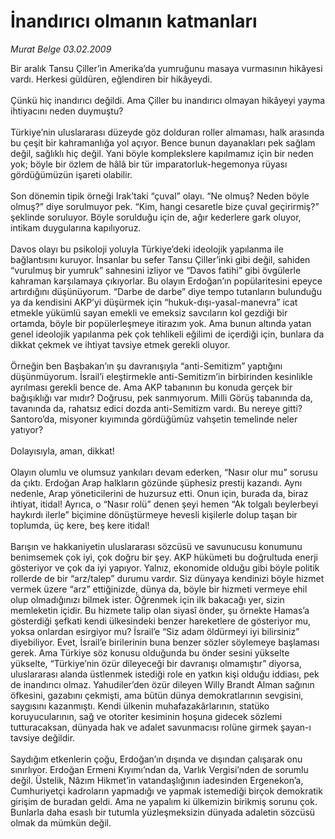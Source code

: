 # İnandırıcı olmanın katmanları

*Murat Belge 03.02.2009*

<div class="taraf_structure_2col_1zq">
<div class="margen_n">



 <p>Bir aralık Tansu Çiller’in Amerika’da yumruğunu masaya vurmasının hikâyesi vardı. Herkesi güldüren, eğlendiren bir hikâyeydi. <br/><br/>Çünkü hiç inandırıcı değildi. Ama Çiller bu inandırıcı olmayan hikâyeyi yayma ihtiyacını neden duymuştu? <br/><br/>Türkiye’nin uluslararası düzeyde göz dolduran roller almaması, halk arasında bu çeşit bir kahramanlığa yol açıyor. Bence bunun dayanakları pek sağlam değil, sağlıklı hiç değil. Yani böyle komplekslere kapılmamız için bir neden yok; böyle bir özlem de hâlâ bir tür imparatorluk-hegemonya rüyası gördüğümüzün işareti olabilir. <br/><br/>Son dönemin tipik örneği Irak’taki “çuval” olayı. “Ne olmuş? Neden böyle olmuş?” diye sorulmuyor pek. “Kim, hangi cesaretle bize çuval geçirirmiş?” şeklinde soruluyor. Böyle sorulduğu için de, ağır kederlere gark oluyor, intikam duygularına kapılıyoruz. <br/><br/>Davos olayı bu psikoloji yoluyla Türkiye’deki ideolojik yapılanma ile bağlantısını kuruyor. İnsanlar bu sefer Tansu Çiller’inki gibi değil, sahiden “vurulmuş bir yumruk” sahnesini izliyor ve “Davos fatihi” gibi övgülerle kahraman karşılamaya çıkıyorlar. Bu olayın Erdoğan’ın popülaritesini epeyce artırdığını düşünüyorum. “Darbe de darbe” diye tempo tutanların bulunduğu ya da kendisini AKP’yi düşürmek için “hukuk-dışı-yasal-manevra” icat etmekle yükümlü sayan emekli ve emeksiz savcıların kol gezdiği bir ortamda, böyle bir popülerleşmeye itirazım yok. Ama bunun altında yatan genel ideolojik yapılanma pek çok tehlikeli eğilimi de içerdiği için, bunlara da dikkat çekmek ve ihtiyat tavsiye etmek gerekli oluyor. <br/><br/>Örneğin ben Başbakan’ın şu davranışıyla “anti-Semitizm” yaptığını düşünmüyorum. İsrail’i eleştirmekle anti-Semitizm’in birbirinden kesinlikle ayrılması gerekli bence de. Ama AKP tabanının bu konuda gerçek bir bağışıklığı var mıdır? Doğrusu, pek sanmıyorum. Milli Görüş tabanında da, tavanında da, rahatsız edici dozda anti-Semitizm vardı. Bu nereye gitti? Santoro’da, misyoner kıyımında gördüğümüz vahşetin temelinde neler yatıyor? <br/><br/>Dolayısıyla, aman, dikkat! <br/><br/>Olayın olumlu ve olumsuz yankıları devam ederken, “Nasır olur mu” sorusu da çıktı. Erdoğan Arap halkların gözünde şüphesiz prestij kazandı. Aynı nedenle, Arap yöneticilerini de huzursuz etti. Onun için, burada da, biraz ihtiyat, itidal! Ayrıca, o “Nasır rolü” denen şeyi hemen “Ak tolgalı beylerbeyi haykırdı ilerle” biçimine dönüştürmeye hevesli kişilerle dolup taşan bir toplumda, üç kere, beş kere itidal! <br/><br/>Barışın ve hakkaniyetin uluslararası sözcüsü ve savunucusu konumunu benimsemek çok iyi, çok doğru bir şey. AKP hükümeti bu doğrultuda enerji gösteriyor ve çok da iyi yapıyor. Yalnız, ekonomide olduğu gibi böyle politik rollerde de bir “arz/talep” durumu vardır. Siz dünyaya kendinizi böyle hizmet vermek üzere “arz” ettiğinizde, dünya da, böyle bir hizmeti vermeye ehil olup olmadığınızı bilmek ister. Öğrenmek için ilk bakacağı yer, sizin memleketin içidir. Bu hizmete talip olan siyasî önder, şu örnekte Hamas’a gösterdiği şefkati kendi ülkesindeki benzer hareketlere de gösteriyor mu, yoksa onlardan esirgiyor mu? İsrail’e “Siz adam öldürmeyi iyi bilirsiniz” diyebiliyor. Evet, İsrail’e birilerinin buna benzer sözler söylemeye başlaması gerek. Ama Türkiye söz konusu olduğunda bu önder sesini yükselte yükselte, “Türkiye’nin özür dileyeceği bir davranışı olmamıştır” diyorsa, uluslararası alanda üstlenmek istediği role en yatkın kişi olduğu iddiası, pek de inandırıcı olmaz. Yahudiler’den özür dileyen Willy Brandt Alman sağının öfkesini, gazabını çekmişti, ama bütün dünya demokratlarının sevgisini, saygısını kazanmıştı. Kendi ülkenin muhafazakârlarının, statüko koruyucularının, sağ ve otoriter kesiminin hoşuna gidecek sözlemi tutturacaksan, dünyada hak ve adalet savunmacısı rolüne girmek şayan-ı tavsiye değildir. <br/><br/>Saydığım etkenlerin çoğu, Erdoğan’ın dışında ve dışından çalışarak onu sınırlıyor. Erdoğan Ermeni Kıyımı’ndan da, Varlık Vergisi’nden de sorumlu değil. Üstelik, Nâzım Hikmet’in vatandaşlığının iadesinden Ergenekon’a, Cumhuriyetçi kadroların yapmadığı ve yapmak istemediği birçok demokratik girişim de buradan geldi. Ama ne yapalım ki ülkemizin birikmiş sorunu çok. Bunlarla daha esaslı bir tutumla yüzleşmeksizin dünyada adaletin sözcüsü olmak da mümkün değil.</p>

<br/>


<div id="taraf_not">
</div>

</div>


</div>
